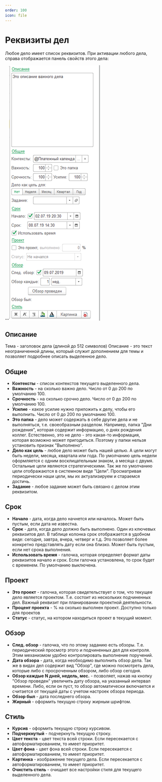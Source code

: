 ```yaml
---
order: 100
icon: file
---
```


# Реквизиты дел

Любое дело имеет список реквизитов. При активации любого дела, справа отображается панель свойств этого дела:

--![Реквизиты дел](static/01_Реквизиты.png)

## Описание

Тема - заголовок дела (длиной до 512 символов)
Описание - это текст неограниченной длины, который служит дополнением для темы и позволяет подробнее описать выделенное дело.

## Общие 

* **Контексты** - список контекcтов текущего выделенного дела.
* **Важность** - на сколько важно дело. Число от 0 до 200 по умолчанию 100.
* **Срочность** - на сколько срочно дело. Число от 0 до 200 по умолчанию 100.
* **Усилие** - какое усилие нужно приложить к делу, чтобы его выполнить. Число от 0 до 200 по умолчанию 100.
* **Это папка** - дело может содержать в себе другие дела и не выполняться, т.е. своеобразным разделом. Например, папка "Дни рождения", которая содержит информацию, о днях рождения коллег. Естественно, это не дело - это какая-то информация, которая возможно может пригодиться. Поэтому у папки нельзя установить признак "Выполнено".
* **Дело как цель** - любое дело может быть нашей целью. А цели могут быть недели, месяца, квартала или года. По умолчанию цель недели оформляется с одним восклицательным знаком, а месяца с двумя. Остальные цели являются стратегическими. Так же по умолчанию цели отображаются в системном виде "Цели". Просматривая периодически наши цели, мы их актуализируем и стараемся достичь.
* **Задание** - любое задание может быть связано с делом этим реквизитом.

## Срок

* **Начало** - дата, когда дело начнется или началось. Может быть пустым, если дата не известна.
* **Срок** - дата, когда дело должно быть выполнено. Один из ключевых реквизитов дел. В таблице колонка срок отображается в удобном виде: сегодня, завтра, вчера, четверг и т.д. Это позволяет более конкретно представлять дату если она близко. Может быть пустым, если нет срока выполнения.
* **Использовать время** - галочка, которая определяет формат даты реквизитов начало и срок. Если галочка установлена, то срок будет с временем. По умолчанию выключена.

## Проект

* **Это проект** - галочка, которая свидетельствует о том, что текущее дело является проектом. Т.е. состоит из нескольких подчиненных дел. Важный реквизит при планировании проектной деятельности.
* **Процент проекта** - % на сколько выполнен проект. Доступно только для проектов
* **Статус** - статус, на котором находиться проект в текущий момент.

## Обзор

* **След. обзор** - галочка, что по этому заданию есть обзоры. Т.е. периодический просмотр этого и подчиненных дел для контроля. Этим механизмом удобно контролировать выполнение поручений.
* **Дата обзора** - дата, когда необходимо выполнить обзор дела. Так же в видах дел содержит вид "Обзор", где можно посмотреть дела, которые либо с просроченным обзором, либо обзор сегодня. 
* **Обзор каждые N дней, недель, мес.** - позволяет, нажав на кнопку "Обзор проведен" увеличить дату обзора, на указанный интервал времени. Либо, если он пуст, то обзор автоматически включается и считается от текущей даты с учетом настроек обзора периода.
* **Обзор был** - дата последнего обзора.
* **Жирный** - оформить текущую строку жирным шрифтом.

## Стиль

* **Курсив** - оформить текущую строку курсивом.
* **Подчеркнутый** - подчеркнуть текущую строку.
* **Цвет текста** - цвет текста всей строки. Если пересекается с автоформатированием, то имеет приоритет.
* **Цвет фона** - цвет фона всей строки. Если пересекается с автоформатированием, то имеет приоритет.
* **Картинка** - изображение текущего дела. Если пересекается с автоформатированием, то имеет приоритет.
* **Очистить стиль** - очищает все настройки стиля для текущего выделенного дела.